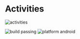 # Activities
![activities](https://user-images.githubusercontent.com/46284863/95692615-d1ee8c80-0c2f-11eb-9dec-393afaf77f6e.jpeg)

![build passing](https://img.shields.io/badge/build-passing-brightgreen) ![platform android](https://img.shields.io/badge/platform-android-lightgrey)

